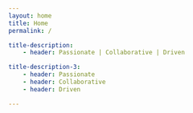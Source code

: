 ```yaml
---
layout: home
title: Home
permalink: /

title-description:
    - header: Passionate | Collaborative | Driven

title-description-3:
    - header: Passionate
    - header: Collaborative
    - header: Driven

---
```


